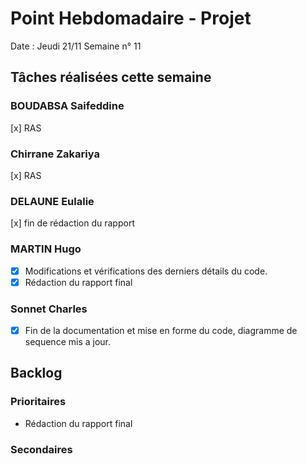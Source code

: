 # Point Hebdomadaire - Projet

Date : Jeudi 21/11
Semaine n° 11

## Tâches réalisées cette semaine


### BOUDABSA Saifeddine
[x] RAS
### Chirrane Zakariya
[x] RAS
### DELAUNE Eulalie
[x] fin de rédaction du rapport
### MARTIN Hugo
- [x] Modifications et vérifications des derniers détails du code.
- [x] Rédaction du rapport final
### Sonnet Charles
- [x] Fin de la documentation et mise en forme du code, diagramme de sequence mis a jour.
## Backlog

### Prioritaires

- Rédaction du rapport final

### Secondaires

